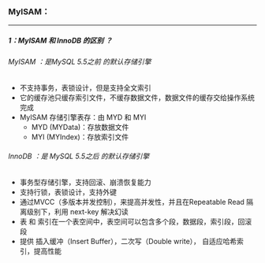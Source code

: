 ### MyISAM：

------

##### 1：MyISAM 和 InnoDB 的区别 ？

###### MyISAM ：是MySQL 5.5之前 的默认存储引擎

- 不支持事务，表锁设计，但是支持全文索引
- 它的缓存池只缓存索引文件，不缓存数据文件，数据文件的缓存交给操作系统完成
- MyISAM 存储引擎表存：由 MYD 和 MYI 
  - MYD (MYData)：存放数据文件
  - MYI (MYIndex)：存放索引文件

###### InnoDB ：是 MySQL 5.5之后 的默认存储引擎

- 事务型存储引擎，支持回滚、崩溃恢复能力
- 支持行锁，表锁设计，支持外键
- 通过MVCC（多版本并发控制），来提高并发性，并且在Repeatable  Read 隔离级别下，利用 next-key 解决幻读
- 表 和 索引在一个表空间中，表空间可以包含多个段，数据段，索引段，回滚段
- 提供 插入缓冲（Insert Buffer），二次写（Double write）， 自适应哈希索引，提高性能